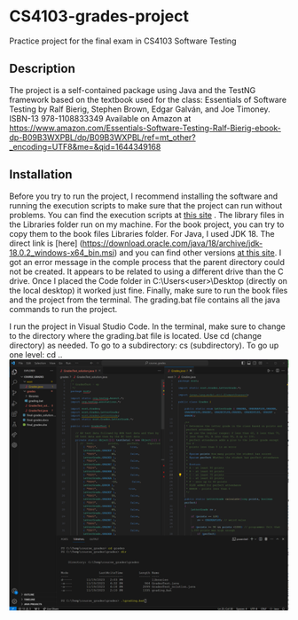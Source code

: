 # CS4103-grades-project
Practice project for the final exam in CS4103 Software Testing

## Description
The project is a self-contained package using Java and the TestNG framework based on the textbook used for the class:
Essentials of Software Testing by Ralf Bierig, Stephen Brown, Edgar Galván, and  Joe Timoney.
ISBN-13 978-1108833349
Available on Amazon at https://www.amazon.com/Essentials-Software-Testing-Ralf-Bierig-ebook-dp-B09B3WXPBL/dp/B09B3WXPBL/ref=mt_other?_encoding=UTF8&me=&qid=1644349168

## Installation
Before you try to run the project, I recommend installing the software and running the execution scripts to make sure that the project can run without problems. You can find the execution scripts at [this site](https://www.cambridge.org/highereducation/books/essentials-of-software-testing/5BEA8B9CB2E001E014CE0FDD7F41F3E9/resources/student-resources/B88F1744511576B05C5891F27743CC3B/code/FC2BD453D6A44CA120983885DCBEDB8D) . The library files in the Libraries folder run on my machine. For the book project, you can try to copy them to the book files Libraries folder. For Java, I used  JDK 18. The direct link is [here] (https://download.oracle.com/java/18/archive/jdk-18.0.2_windows-x64_bin.msi) and you can find other versions [at this site](https://www.oracle.com/java/technologies/javase/jdk18-archive-downloads.html).
I got an error message in the comple process that the parent directory could not be created. It appears to be related to using a different drive than the C drive. Once I placed the Code folder in C:\Users\<user>\Desktop (directly on the local desktop) it worked just fine.
Finally, make sure to run the book files and the project from the terminal. 
The grading.bat file contains all the java commands to  run the project.

I run the project in Visual Studio Code. In the terminal, make sure to change to the directory where the grading.bat file is located. Use cd (change directory) as needed. To go to a subdirectory: cs (subdirectory). To go up one level: cd ..
![alt text](/images/vscode.png "Running in Visual Studio Code")
